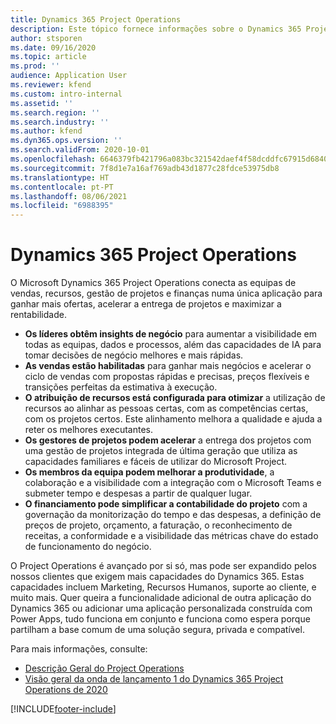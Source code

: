 ```yaml
---
title: Dynamics 365 Project Operations
description: Este tópico fornece informações sobre o Dynamics 365 Project Operations.
author: stsporen
ms.date: 09/16/2020
ms.topic: article
ms.prod: ''
audience: Application User
ms.reviewer: kfend
ms.custom: intro-internal
ms.assetid: ''
ms.search.region: ''
ms.search.industry: ''
ms.author: kfend
ms.dyn365.ops.version: ''
ms.search.validFrom: 2020-10-01
ms.openlocfilehash: 6646379fb421796a083bc321542daef4f58dcddfc67915d68403c2a370ba90c4
ms.sourcegitcommit: 7f8d1e7a16af769adb43d1877c28fdce53975db8
ms.translationtype: HT
ms.contentlocale: pt-PT
ms.lasthandoff: 08/06/2021
ms.locfileid: "6988395"
---
```

# <a name="dynamics-365-project-operations"></a>Dynamics 365 Project Operations

O Microsoft Dynamics 365 Project Operations conecta as equipas de vendas, recursos, gestão de projetos e finanças numa única aplicação para ganhar mais ofertas, acelerar a entrega de projetos e maximizar a rentabilidade.

-   **Os líderes obtêm insights de negócio** para aumentar a visibilidade em todas as equipas, dados e processos, além das capacidades de IA para tomar decisões de negócio melhores e mais rápidas.
-   **As vendas estão habilitadas** para ganhar mais negócios e acelerar o ciclo de vendas com propostas rápidas e precisas, preços flexíveis e transições perfeitas da estimativa à execução.
-   **O atribuição de recursos está configurada para otimizar** a utilização de recursos ao alinhar as pessoas certas, com as competências certas, com os projetos certos. Este alinhamento melhora a qualidade e ajuda a reter os melhores executantes.
-   **Os gestores de projetos podem acelerar** a entrega dos projetos com uma gestão de projetos integrada de última geração que utiliza as capacidades familiares e fáceis de utilizar do Microsoft Project.
-   **Os membros da equipa podem melhorar a produtividade**, a colaboração e a visibilidade com a integração com o Microsoft Teams e submeter tempo e despesas a partir de qualquer lugar.
-   **O financiamento pode simplificar a contabilidade do projeto** com a governação da monitorização do tempo e das despesas, a definição de preços de projeto, orçamento, a faturação, o reconhecimento de receitas, a conformidade e a visibilidade das métricas chave do estado de funcionamento do negócio.

O Project Operations é avançado por si só, mas pode ser expandido pelos nossos clientes que exigem mais capacidades do Dynamics 365. Estas capacidades incluem Marketing, Recursos Humanos, suporte ao cliente, e muito mais. Quer queira a funcionalidade adicional de outra aplicação do Dynamics 365 ou adicionar uma aplicação personalizada construída com Power Apps, tudo funciona em conjunto e funciona como espera porque partilham a base comum de uma solução segura, privada e compatível.

Para mais informações, consulte:

- [Descrição Geral do Project Operations](https://dynamics.microsoft.com/en-us/project-operations/overview/)
- [Visão geral da onda de lançamento 1 do Dynamics 365 Project Operations de 2020](/dynamics365-release-plan/2020wave1/dynamics365-project-operations/)



[!INCLUDE[footer-include](includes/footer-banner.md)]
